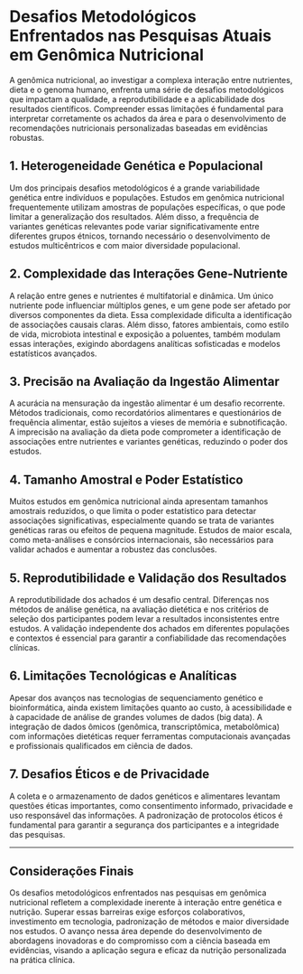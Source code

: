 # Desafios Metodológicos Enfrentados nas Pesquisas Atuais em Genômica Nutricional

A genômica nutricional, ao investigar a complexa interação entre nutrientes, dieta e o genoma humano, enfrenta uma série de desafios metodológicos que impactam a qualidade, a reprodutibilidade e a aplicabilidade dos resultados científicos. Compreender essas limitações é fundamental para interpretar corretamente os achados da área e para o desenvolvimento de recomendações nutricionais personalizadas baseadas em evidências robustas.

## 1. **Heterogeneidade Genética e Populacional**

Um dos principais desafios metodológicos é a grande variabilidade genética entre indivíduos e populações. Estudos em genômica nutricional frequentemente utilizam amostras de populações específicas, o que pode limitar a generalização dos resultados. Além disso, a frequência de variantes genéticas relevantes pode variar significativamente entre diferentes grupos étnicos, tornando necessário o desenvolvimento de estudos multicêntricos e com maior diversidade populacional.

## 2. **Complexidade das Interações Gene-Nutriente**

A relação entre genes e nutrientes é multifatorial e dinâmica. Um único nutriente pode influenciar múltiplos genes, e um gene pode ser afetado por diversos componentes da dieta. Essa complexidade dificulta a identificação de associações causais claras. Além disso, fatores ambientais, como estilo de vida, microbiota intestinal e exposição a poluentes, também modulam essas interações, exigindo abordagens analíticas sofisticadas e modelos estatísticos avançados.

## 3. **Precisão na Avaliação da Ingestão Alimentar**

A acurácia na mensuração da ingestão alimentar é um desafio recorrente. Métodos tradicionais, como recordatórios alimentares e questionários de frequência alimentar, estão sujeitos a vieses de memória e subnotificação. A imprecisão na avaliação da dieta pode comprometer a identificação de associações entre nutrientes e variantes genéticas, reduzindo o poder dos estudos.

## 4. **Tamanho Amostral e Poder Estatístico**

Muitos estudos em genômica nutricional ainda apresentam tamanhos amostrais reduzidos, o que limita o poder estatístico para detectar associações significativas, especialmente quando se trata de variantes genéticas raras ou efeitos de pequena magnitude. Estudos de maior escala, como meta-análises e consórcios internacionais, são necessários para validar achados e aumentar a robustez das conclusões.

## 5. **Reprodutibilidade e Validação dos Resultados**

A reprodutibilidade dos achados é um desafio central. Diferenças nos métodos de análise genética, na avaliação dietética e nos critérios de seleção dos participantes podem levar a resultados inconsistentes entre estudos. A validação independente dos achados em diferentes populações e contextos é essencial para garantir a confiabilidade das recomendações clínicas.

## 6. **Limitações Tecnológicas e Analíticas**

Apesar dos avanços nas tecnologias de sequenciamento genético e bioinformática, ainda existem limitações quanto ao custo, à acessibilidade e à capacidade de análise de grandes volumes de dados (big data). A integração de dados ômicos (genômica, transcriptômica, metabolômica) com informações dietéticas requer ferramentas computacionais avançadas e profissionais qualificados em ciência de dados.

## 7. **Desafios Éticos e de Privacidade**

A coleta e o armazenamento de dados genéticos e alimentares levantam questões éticas importantes, como consentimento informado, privacidade e uso responsável das informações. A padronização de protocolos éticos é fundamental para garantir a segurança dos participantes e a integridade das pesquisas.

---

## **Considerações Finais**

Os desafios metodológicos enfrentados nas pesquisas em genômica nutricional refletem a complexidade inerente à interação entre genética e nutrição. Superar essas barreiras exige esforços colaborativos, investimento em tecnologia, padronização de métodos e maior diversidade nos estudos. O avanço nessa área depende do desenvolvimento de abordagens inovadoras e do compromisso com a ciência baseada em evidências, visando a aplicação segura e eficaz da nutrição personalizada na prática clínica.
